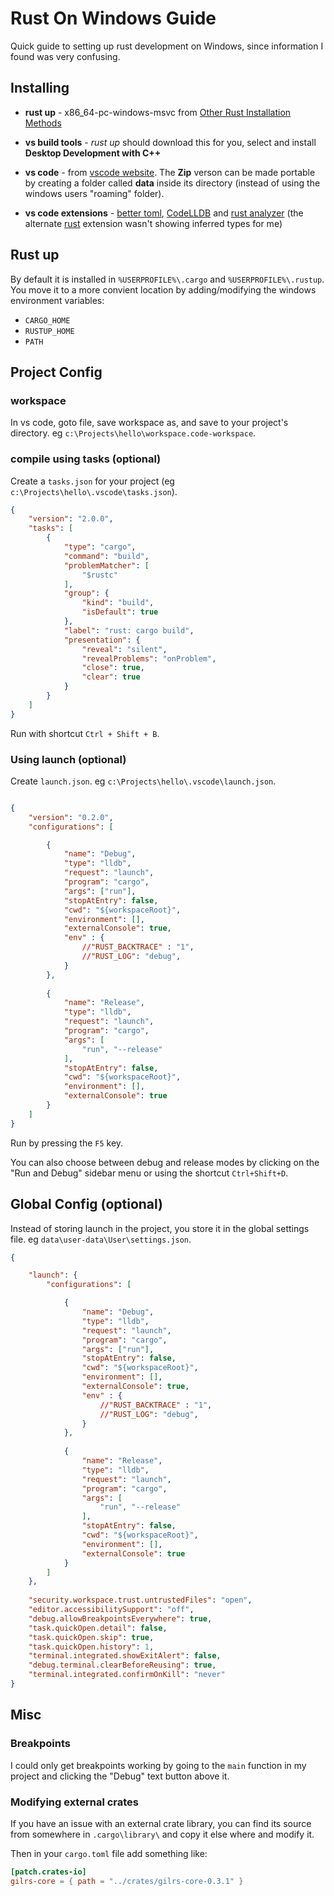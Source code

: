 # Rust On Windows Guide

Quick guide to setting up rust development on Windows, since information I found was very confusing.

## Installing

* **rust up** - x86_64-pc-windows-msvc from [Other Rust Installation Methods](https://forge.rust-lang.org/infra/other-installation-methods.html)

* **vs build tools** - *rust up* should download this for you, select and install **Desktop Development with C++**

* **vs code** - from [vscode website](https://code.visualstudio.com/Download). The **Zip** verson can be made portable by creating a folder called **data** inside its directory (instead of using the windows users "roaming" folder).

* **vs code extensions** - [better toml](https://marketplace.visualstudio.com/items?itemName=bungcip.better-toml), [CodeLLDB](https://marketplace.visualstudio.com/items?itemName=vadimcn.vscode-lldb) and [rust analyzer](https://marketplace.visualstudio.com/items?itemName=matklad.rust-analyzer) (the alternate [rust](https://marketplace.visualstudio.com/items?itemName=rust-lang.rust) extension wasn't showing inferred types for me)

## Rust up

By default it is installed in ```%USERPROFILE%\.cargo``` and ```%USERPROFILE%\.rustup```. You move it to a more convient location by adding/modifying the windows environment variables:

* ```CARGO_HOME```
* ```RUSTUP_HOME```
* ```PATH```

## Project Config

### workspace

In vs code, goto file, save workspace as, and save to your project's directory. eg ```c:\Projects\hello\workspace.code-workspace```.

### compile using tasks (optional)

Create a ```tasks.json``` for your project (eg ```c:\Projects\hello\.vscode\tasks.json```).


```json
{
	"version": "2.0.0",
	"tasks": [
		{
			"type": "cargo",
			"command": "build",
			"problemMatcher": [
				"$rustc"
			],
			"group": {
				"kind": "build",
				"isDefault": true
			},
			"label": "rust: cargo build",
			"presentation": {
				"reveal": "silent",
				"revealProblems": "onProblem",
				"close": true,
				"clear": true 
			}
		}
	]
}
```

Run with shortcut ```Ctrl + Shift + B```.

### Using launch (optional)

Create ```launch.json```. eg ```c:\Projects\hello\.vscode\launch.json```.

```json

{
    "version": "0.2.0",
    "configurations": [

        {
            "name": "Debug",
            "type": "lldb",
            "request": "launch",
            "program": "cargo",
            "args": ["run"],
            "stopAtEntry": false,
            "cwd": "${workspaceRoot}",
            "environment": [],
            "externalConsole": true,
            "env" : {
                //"RUST_BACKTRACE" : "1",
                //"RUST_LOG": "debug",
            }
        },
        
        {
            "name": "Release",
            "type": "lldb",
            "request": "launch",
            "program": "cargo",
            "args": [
                "run", "--release"
            ],
            "stopAtEntry": false,
            "cwd": "${workspaceRoot}",
            "environment": [],
            "externalConsole": true
        }
    ]
}
```
Run by pressing the ```F5``` key.

You can also choose between debug and release modes by clicking on the "Run and Debug" sidebar menu or using the shortcut ```Ctrl+Shift+D```.

## Global Config (optional)

Instead of storing launch in the project, you store it in the global settings file. eg ```data\user-data\User\settings.json```.

```json
{

    "launch": {
        "configurations": [

            {
                "name": "Debug",
                "type": "lldb",
                "request": "launch",
                "program": "cargo",
                "args": ["run"],
                "stopAtEntry": false,
                "cwd": "${workspaceRoot}",
                "environment": [],
                "externalConsole": true,
                "env" : {
                    //"RUST_BACKTRACE" : "1",
                    //"RUST_LOG": "debug",
                }
            },
            
            {
                "name": "Release",
                "type": "lldb",
                "request": "launch",
                "program": "cargo",
                "args": [
                    "run", "--release"
                ],
                "stopAtEntry": false,
                "cwd": "${workspaceRoot}",
                "environment": [],
                "externalConsole": true
            }
        ]
    },
    
    "security.workspace.trust.untrustedFiles": "open",
    "editor.accessibilitySupport": "off",
    "debug.allowBreakpointsEverywhere": true,
    "task.quickOpen.detail": false,
    "task.quickOpen.skip": true,
    "task.quickOpen.history": 1,
    "terminal.integrated.showExitAlert": false,
    "debug.terminal.clearBeforeReusing": true,
    "terminal.integrated.confirmOnKill": "never"
}
```

## Misc

### Breakpoints

I could only get breakpoints working by going to the ```main``` function in my project and clicking the "Debug" text button above it.

### Modifying external crates

If you have an issue with an external crate library, you can find its source from somewhere in ```.cargo\library\``` and copy it else where and modify it.

Then in your ```cargo.toml``` file add something like:

```toml
[patch.crates-io]
gilrs-core = { path = "../crates/gilrs-core-0.3.1" }
```
